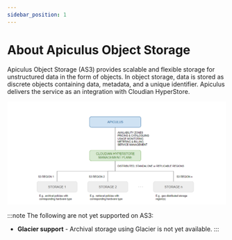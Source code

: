```yaml
---
sidebar_position: 1
---
```

# About Apiculus Object Storage

Apiculus Object Storage (AS3) provides scalable and flexible storage for unstructured data in the form of objects. In object storage, data is stored as discrete objects containing data, metadata, and a unique identifier. Apiculus delivers the service as an integration with Cloudian HyperStore.

![Apiculus Object Storage](img/ApiculusObjectStorage.png)

:::note
The following are not yet supported on AS3:
- **Glacier support** - Archival storage using Glacier is not yet available.
:::